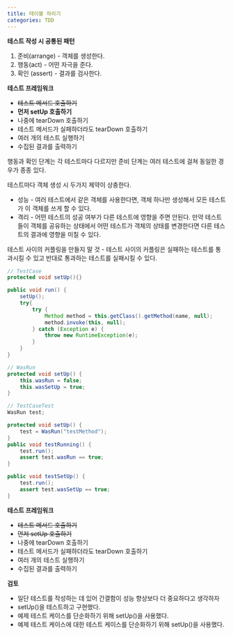 ```yaml
---
title: 테이블 차리기
categories: TDD
---
```




**테스트 작성 시 공통된 패턴**

1. 준비(arrange) - 객체를 생성한다.
2. 행동(act) - 어떤 자극을 준다.
3. 확인 (assert) - 결과를 검사한다. 



**테스트 프레임워크**

* ~~테스트 메서드 호출하기~~
* **먼저 setUp 호출하기**
* 나중에 tearDown 호출하기
* 테스트 메서드가 실패하더라도 tearDown 호출하기
* 여러 개의 테스트 실행하기
* 수집된 결과를 출력하기



행동과 확인 단계는 각 테스트마다 다르지만 준비 단계는 여러 테스트에 걸쳐 동일한 경우가 종종 있다.



테스트마다 객체 생성 시 두가지 제약이 상충한다.

* 성능 - 여러 테스트에서 같은 객체를 사용한다면, 객체 하나만 생성해서 모든 테스트가 이 객체를 쓰게 할 수 있다.
* 격리 - 어떤 테스트의 성공 여부가 다른 테스트에 영향을 주면 안된다. 만약 테스트들이 객체를 공유하는 상태에서 어떤 테스트가 객체의 상태를 변경한다면 다른 테스트의 결과에 영향을 미칠 수 있다.



테스트 사이의 커플링을 만들지 말 것 - 테스트 사이의 커플링은 실패하는 테스트를 통과시킬 수 있고 반대로 통과하는 테스트를 실패시킬 수 있다.



```java
// TestCase
protected void setUp(){}

public void run() {
    setUp();
    try{
        try {
            Method method = this.getClass().getMethod(name, null);
            method.invoke(this, null);
        } catch (Exception e) {
            throw new RuntimeException(e);
        }
    }
}

// WasRun
protected void setUp() {
    this.wasRun = false;
    this.wasSetUp = true;
}

// TestCaseTest
WasRun test;

protected void setUp() {
    test = WasRun("testMethod");
}
public void testRunning() {
    test.run();
    assert test.wasRun == true;
}

public void testSetUp() {
    test.run();
    assert test.wasSetUp == true;
}
```



**테스트 프레임워크**

* ~~테스트 메서드 호출하기~~
* ~~먼저 setUp 호출하기~~
* 나중에 tearDown 호출하기
* 테스트 메서드가 실패하더라도 tearDown 호출하기
* 여러 개의 테스트 실행하기
* 수집된 결과를 출력하기





**검토**

* 일단 테스트를 작성하는 데 있어 간결함이 성능 향상보다 더 중요하다고 생각하자
* setUp()을 테스트하고 구현했다.
* 예제 테스트 케이스를 단순화하기 위해 setUp()을 사용했다.
* 예제 테스트 케이스에 대한 테스트 케이스를 단순화하기 위해 setUp()을 사용했다.